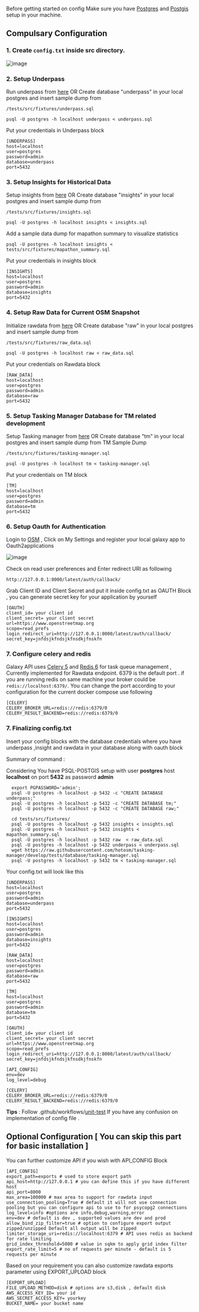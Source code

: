 
Before getting started on config Make sure you have [Postgres](https://www.postgresql.org/) and [Postgis](https://postgis.net/) setup in your machine.


## Compulsary Configuration

### 1. Create ```config.txt``` inside src directory.
![image](https://user-images.githubusercontent.com/36752999/188402566-80dc9633-5d4e-479c-97dc-9e8a4999b385.png)


### 2. Setup Underpass
  Run underpass from [here](https://github.com/hotosm/underpass/blob/master/doc/getting-started.md)  OR Create database "underpass" in your local postgres and insert sample dump from
```
/tests/src/fixtures/underpass.sql
```

```
psql -U postgres -h localhost underpass < underpass.sql
```
Put your credentials in Underpass block
```
[UNDERPASS]
host=localhost
user=postgres
password=admin
database=underpass
port=5432
```

### 3. Setup Insights for Historical Data
Setup insights from [here](https://github.com/hotosm/insights) OR Create database "insights" in your local postgres and insert sample dump from
```
/tests/src/fixtures/insights.sql
```

```
psql -U postgres -h localhost insights < insights.sql
```
Add a sample data dump for mapathon summary to visualize statistics

```
psql -U postgres -h localhost insights < tests/src/fixtures/mapathon_summary.sql
```

Put your credentials in insights block
```
[INSIGHTS]
host=localhost
user=postgres
password=admin
database=insights
port=5432
```

### 4. Setup Raw Data for Current OSM Snapshot
Initialize rawdata from [here](https://github.com/hotosm/underpass/tree/master/raw) OR Create database "raw" in your local postgres and insert sample dump from
```
/tests/src/fixtures/raw_data.sql
```

```
psql -U postgres -h localhost raw < raw_data.sql
```
Put your credentials on Rawdata block

```
[RAW_DATA]
host=localhost
user=postgres
password=admin
database=raw
port=5432
```

### 5. Setup Tasking Manager Database for TM related development

Setup Tasking manager from [here](https://github.com/hotosm/tasking-manager) OR Create database "tm" in your local postgres and insert sample dump from TM Sample Dump

```
/tests/src/fixtures/tasking-manager.sql
```

```
psql -U postgres -h localhost tm < tasking-manager.sql
```
Put your credentials on TM block
```
[TM]
host=localhost
user=postgres
password=admin
database=tm
port=5432
```

### 6. Setup Oauth for Authentication
Login to [OSM](https://www.openstreetmap.org/) , Click on My Settings and register your local galaxy app to Oauth2applications

![image](https://user-images.githubusercontent.com/36752999/188452619-aababf28-b685-4141-b381-9c25d0367b57.png)


Check on read user preferences and Enter redirect URI as following
```
http://127.0.0.1:8000/latest/auth/callback/
```

Grab Client ID and Client Secret and put it inside config.txt as OAUTH Block , you can generate secret key for your application by yourself

```
[OAUTH]
client_id= your client id
client_secret= your client secret
url=https://www.openstreetmap.org
scope=read_prefs
login_redirect_uri=http://127.0.0.1:8000/latest/auth/callback/
secret_key=jnfdsjkfndsjkfnsdkjfnskfn
```

### 7. Configure celery and redis

Galaxy API uses [Celery 5](https://docs.celeryq.dev/en/stable/getting-started/first-steps-with-celery.html) and [Redis 6](https://redis.io/download/#redis-stack-downloads) for task queue management , Currently implemented for Rawdata endpoint. 6379 is the default port . if you are running redis on same machine your broker could be ```redis://localhost:6379/```. You can change the port according to your configuration for the current docker compose use following

```
[CELERY]
CELERY_BROKER_URL=redis://redis:6379/0
CELERY_RESULT_BACKEND=redis://redis:6379/0
```

### 7. Finalizing config.txt
Insert your config blocks with the database credentials where you have underpass ,insight and rawdata in your database along with oauth block

Summary of command :

Considering You have PSQL-POSTGIS setup  with user **postgres** host **localhost** on port **5432** as password **admin**

```
  export PGPASSWORD='admin';
  psql -U postgres -h localhost -p 5432 -c "CREATE DATABASE underpass;"
  psql -U postgres -h localhost -p 5432 -c "CREATE DATABASE tm;"
  psql -U postgres -h localhost -p 5432 -c "CREATE DATABASE raw;"

  cd tests/src/fixtures/
  psql -U postgres -h localhost -p 5432 insights < insights.sql
  psql -U postgres -h localhost -p 5432 insights < mapathon_summary.sql
  psql -U postgres -h localhost -p 5432 raw  < raw_data.sql
  psql -U postgres -h localhost -p 5432 underpass < underpass.sql
  wget https://raw.githubusercontent.com/hotosm/tasking-manager/develop/tests/database/tasking-manager.sql
  psql -U postgres -h localhost -p 5432 tm < tasking-manager.sql
```

Your config.txt will look like this

```
[UNDERPASS]
host=localhost
user=postgres
password=admin
database=underpass
port=5432

[INSIGHTS]
host=localhost
user=postgres
password=admin
database=insights
port=5432

[RAW_DATA]
host=localhost
user=postgres
password=admin
database=raw
port=5432

[TM]
host=localhost
user=postgres
password=admin
database=tm
port=5432

[OAUTH]
client_id= your client id
client_secret= your client secret
url=https://www.openstreetmap.org
scope=read_prefs
login_redirect_uri=http://127.0.0.1:8000/latest/auth/callback/
secret_key=jnfdsjkfndsjkfnsdkjfnskfn

[API_CONFIG]
env=dev
log_level=debug

[CELERY]
CELERY_BROKER_URL=redis://redis:6379/0
CELERY_RESULT_BACKEND=redis://redis:6379/0

```

**Tips** : Follow .github/workflows/[unit-test](https://github.com/hotosm/galaxy-api/blob/feature/celery/.github/workflows/unit-test.yml) If you have any confusion on implementation of config file .

## Optional Configuration [ You can skip this part for basic installation ]

You can further customize API if you wish with API_CONFIG Block

```
[API_CONFIG]
export_path=exports # used to store export path
api_host=http://127.0.0.1 # you can define this if you have different host
api_port=8000
max_area=100000 # max area to support for rawdata input
use_connection_pooling=True # default it will not use connection pooling but you can configure api to use to for psycopg2 connections
log_level=info #options are info,debug,warning,error
env=dev # default is dev , supported values are dev and prod
allow_bind_zip_filter=true # option to configure export output zipped/unzipped Default all output will be zipped
limiter_storage_uri=redis://localhost:6379 # API uses redis as backend for rate limiting
grid_index_threshold=5000 # value in sqkm to apply grid index filter
export_rate_limit=5 # no of requests per minute - default is 5 requests per minute
```
Based on your requirement you can also customize rawdata exports parameter using EXPORT_UPLOAD block

```
[EXPORT_UPLOAD]
FILE_UPLOAD_METHOD=disk # options are s3,disk , default disk
AWS_ACCESS_KEY_ID= your id
AWS_SECRET_ACCESS_KEY= yourkey
BUCKET_NAME= your bucket name
```

